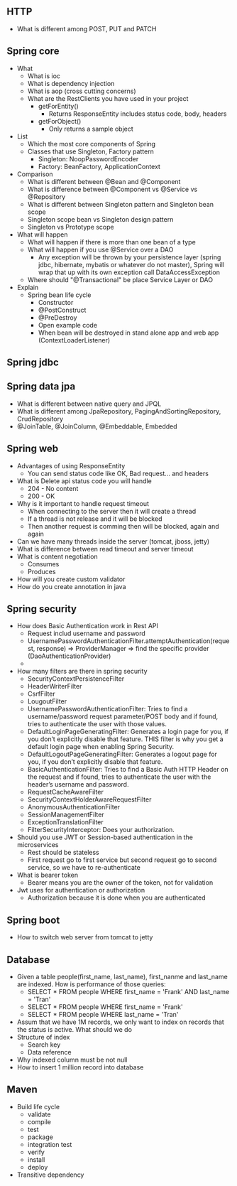 ## HTTP
- What is different among POST, PUT and PATCH

## Spring core
- What
  - What is ioc
  - What is dependency injection
  - What is aop (cross cutting concerns)
  - What are the RestClients you have used in your project
    - getForEntity()
      - Returns ResponseEntity includes status code, body, headers
    - getForObject()
      - Only returns a sample object
- List
  - Which the most core components of Spring
  - Classes that use Singleton, Factory pattern
    - Singleton: NoopPasswordEncoder
    - Factory: BeanFactory, ApplicationContext
- Comparison
  - What is different between @Bean and @Component
  - What is difference between @Component vs @Service vs @Repository
  - What is different between Singleton pattern and Singleton bean scope
  - Singleton scope bean vs Singleton design pattern
  - Singleton vs Prototype scope
- What will happen
  - What will happen if there is more than one bean of a type
  - What will happen if you use @Service over a DAO
    - Any exception will be thrown by your persistence layer (spring jdbc, hibernate, mybatis or whatever do not master), Spring will wrap that up with its own exception call DataAccessException
  - Where should "@Transactional" be place Service Layer or DAO
- Explain
  - Spring bean life cycle
    - Constructor
    - @PostConstruct
    - @PreDestroy
    - Open example code
    - When bean will be destroyed in stand alone app and web app (ContextLoaderListener)

## Spring jdbc

## Spring data jpa
- What is different between native query and JPQL
- What is different among JpaRepository, PagingAndSortingRepository, CrudRepository
- @JoinTable, @JoinColumn, @Embeddable, Embedded

## Spring web
- Advantages of using ResponseEntity
  - You can send status code like OK, Bad request... and headers
- What is Delete api status code you will handle
  - 204 - No content
  - 200 - OK
- Why is it important to handle request timeout
  - When connecting to the server then it will create a thread
  - If a thread is not release and it will be blocked
  - Then another request is comming then will be blocked, again and again
- Can we have many threads inside the server (tomcat, jboss, jetty)
- What is difference between read timeout and server timeout
- What is content negotiation
  - Consumes
  - Produces
- How will you create custom validator
- How do you create annotation in java

## Spring security
- How does Basic Authentication work in Rest API
  - Request includ username and password
  - UsernamePasswordAuthenticationFilter.attemptAuthentication(request, response) => ProviderManager => find the specific provider (DaoAuthenticationProvider)
  - 
- How many filters are there in spring security
  - SecurityContextPersistenceFilter
  - HeaderWriterFilter
  - CsrfFilter
  - LougoutFilter
  - UsernamePasswordAuthenticationFilter: Tries to find a username/password request parameter/POST body and if found, tries to authenticate the user with those values.
  - DefaultLoginPageGeneratingFilter: Generates a login page for you, if you don’t explicitly disable that feature. THIS filter is why you get a default login page when enabling Spring Security.
  - DefaultLogoutPageGeneratingFilter: Generates a logout page for you, if you don’t explicitly disable that feature.
  - BasicAuthenticationFilter: Tries to find a Basic Auth HTTP Header on the request and if found, tries to authenticate the user with the header’s username and password.
  - RequestCacheAwareFilter
  - SecurityContextHolderAwareRequestFilter
  - AnonymousAuthenticationFilter
  - SessionManagementFilter
  - ExceptionTranslationFilter
  - FilterSecurityInterceptor: Does your authorization.
- Should you use JWT or Session-based authentication in the microservices
  - Rest should be stateless
  - First request go to first service but second request go to second service, so we have to re-authenticate
- What is bearer token
  - Bearer means you are the owner of the token, not for validation
- Jwt uses for authentication or authorization
  - Authorization because it is done when you are authenticated
 
## Spring boot
- How to switch web server from tomcat to jetty

## Database
- Given a table people(first_name, last_name), first_nanme and last_name are indexed. How is performance of those queries:
  - SELECT * FROM people WHERE first_name = 'Frank' AND last_name = 'Tran'
  - SELECT * FROM people WHERE first_name = 'Frank'
  - SELECT * FROM people WHERE last_name = 'Tran'
- Assum that we have 1M records, we only want to index on records that the status is active. What should we do
- Structure of index
  - Search key
  - Data reference
- Why indexed column must be not null
- How to insert 1 million record into database

## Maven
- Build life cycle
  - validate
  - compile
  - test
  - package
  - integration test
  - verify
  - install
  - deploy
- Transitive dependency
